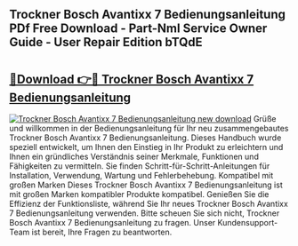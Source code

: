 ## Trockner Bosch Avantixx 7 Bedienungsanleitung PDf Free Download - Part-Nml Service Owner Guide - User Repair Edition bTQdE

# <h2><a href="http://df4i7ob.blite.top/?on=Trockner+Bosch+Avantixx+7+Bedienungsanleitung">🔗Download 👉🔴 Trockner Bosch Avantixx 7 Bedienungsanleitung</a></h2>

[![Trockner Bosch Avantixx 7 Bedienungsanleitung new download](https://i.imgur.com/lujVjoI.png)](http://df4i7ob.blite.top/?on=Trockner+Bosch+Avantixx+7+Bedienungsanleitung)
Grüße und willkommen in der Bedienungsanleitung für Ihr neu zusammengebautes Trockner Bosch Avantixx 7 Bedienungsanleitung. Dieses Handbuch wurde speziell entwickelt, um Ihnen den Einstieg in Ihr Produkt zu erleichtern und Ihnen ein gründliches Verständnis seiner Merkmale, Funktionen und Fähigkeiten zu vermitteln. Sie finden Schritt-für-Schritt-Anleitungen für Installation, Verwendung, Wartung und Fehlerbehebung. Kompatibel mit großen Marken Dieses Trockner Bosch Avantixx 7 Bedienungsanleitung ist mit großen Marken kompatibler Produkte kompatibel. Genießen Sie die Effizienz der Funktionsliste, während Sie Ihr neues Trockner Bosch Avantixx 7 Bedienungsanleitung verwenden. Bitte scheuen Sie sich nicht, Trockner Bosch Avantixx 7 Bedienungsanleitung zu fragen. Unser Kundensupport-Team ist bereit, Ihre Fragen zu beantworten.
